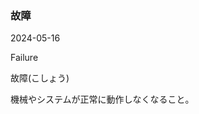 <article id="故障">

### 故障

<p class="st_update_header">2024-05-16</p>
<p class="st_name_header_en">Failure</p>
<p class="st_name_header_jp">故障(こしょう)</p>
<div class="article_explanation">機械やシステムが正常に動作しなくなること。</div>
</article>
